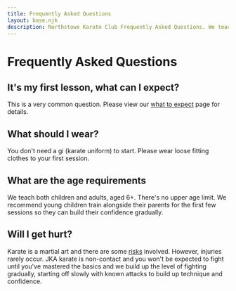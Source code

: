 ```yaml
---
title: Frequently Asked Questions
layout: base.njk
description: Northstowe Karate Club Frequently Asked Questions. We teach both children and adults, aged 6+. Please wear comfortable loose clothing to your first lesson.
---
```

# Frequently Asked Questions

## It's my first lesson, what can I expect?
This is a very common question. Please view our [what to expect](/training/whattoexpect/) page for details.

## What should I wear?
You don't need a gi (karate uniform) to start. Please wear loose fitting clothes to your first session.

## What are the age requirements
We teach both children and adults, aged 6+. There's no upper age limit. We recommend young children train alongside their parents for the first few sessions so they can build their confidence gradually.

## Will I get hurt?
Karate is a martial art and there are some [risks](/policies/risk/) involved. However, injuries rarely occur. JKA karate is non-contact and you won't be expected to fight until you've mastered the basics and we build up the level of fighting gradually, starting off slowly with known attacks to build up technique and confidence.
